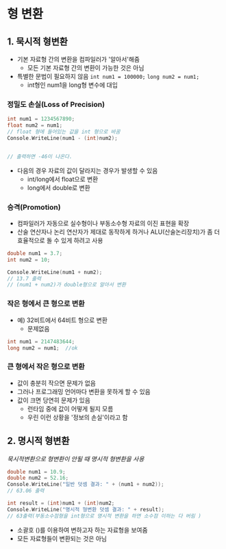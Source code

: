 # 형 변환

## 1. 묵시적 형변환

- 기본 자료형 간의 변환을 컴파일러가 '알아서'해줌
  - 모든 기본 자료형 간의 변환이 가능한 것은 아님
- 특별한 문법이 필요하지 않음
`int num1 = 100000;`
`long num2 = num1;`
  - int형인 num1을 long형 변수에 대입

### 정밀도 손실(Loss of Precision)

```c
int num1 = 1234567890;
float num2 = num1;
// float 형에 들어있는 값을 int 형으로 바꿈
Console.WriteLine(num1 - (int)num2);


// 출력하면 -46이 나온다.
```

- 다음의 경우 자료의 값이 달라지는 경우가 발생할 수 있음
  - int/long에서 float으로 변환
  - long에서 double로 변환

### 승격(Promotion)

- 컴파일러가 자동으로 실수형이나 부동소수형 자료의 이진 표현을 확장
- 산술 연산자나 논리 연산자가 제대로 동작하게 하거나 ALU(산술논리장치)가 좀 더 효율적으로 돌 수 있게 하려고 사용

```c
double num1 = 3.7;
int num2 = 10;

Console.WriteLine(num1 + num2);
// 13.7 출력
// (num1 + num2)가 double형으로 알아서 변환
```

### 작은 형에서 큰 형으로 변환

- 예) 32비트에서 64비트 형으로 변환
  - 문제없음

```c
int num1 = 2147483644;
long num2 = num1;  //ok
```

### 큰 형에서 작은 형으로 변환

- 값이 충분히 작으면 문제가 없음
- 그러나 프로그래밍 언어마다 변환을 못하게 할 수 있음
- 값이 크면 당연히 문제가 있음
  - 런타임 중에 값이 어떻게 될지 모름
  - 우린 이런 상황을 '정보의 손실'이라고 함

## 2. 명시적 형변환

_묵시적변환으로 형변환이 안될 때 명시적 형변환을 사용_

```c
double num1 = 10.9;
double num2 = 52.16;
Console.WriteLine("일반 덧셈 결과: " + (num1 + num2));
// 63.06 출력

int result = (int)num1 + (int)num2;
Console.WriteLine("명시적 형변환 덧셈 결과: " + result);
// 63출력(부동소수점형을 int형으로 명시적 변환을 하면 소수점 이하는 다 버림 )
```

- 소괄호 ()를 이용하여 변하고자 하는 자료형을 보여줌
- 모든 자료형들이 변환되는 것은 아님
